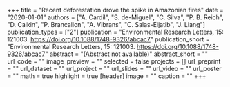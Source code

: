 +++
title = "Recent deforestation drove the spike in Amazonian fires"
date = "2020-01-01"
authors = ["A. Cardil", "S. de-Miguel", "C. Silva", "P. B. Reich", "D. Calkin", "P. Brancalion", "A. Vibrans", "C. Salas-Eljatib", "J. Liang"]
publication_types = ["2"]
publication = "Environmental Research Letters, 15:  121003. https://doi.org/10.1088/1748-9326/abcac7"
publication_short = "Environmental Research Letters, 15:  121003. https://doi.org/10.1088/1748-9326/abcac7"
abstract = "(Abstract not available)"
abstract_short = ""
url_code = ""
image_preview = ""
selected = false
projects = []
url_preprint = ""
url_dataset = ""
url_project = ""
url_slides = ""
url_video = ""
url_poster = ""
math = true
highlight = true
[header]
image = ""
caption = ""
+++
